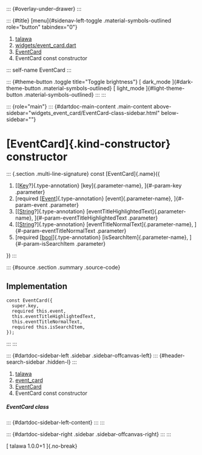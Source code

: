 ::: {#overlay-under-drawer}
:::

::: {#title}
[menu]{#sidenav-left-toggle .material-symbols-outlined role="button"
tabindex="0"}

1.  [talawa](../../index.html)
2.  [widgets/event_card.dart](../../widgets_event_card/)
3.  [EventCard](../../widgets_event_card/EventCard-class.html)
4.  EventCard const constructor

::: self-name
EventCard
:::

::: {#theme-button .toggle title="Toggle brightness"}
[ dark_mode ]{#dark-theme-button .material-symbols-outlined} [
light_mode ]{#light-theme-button .material-symbols-outlined}
:::
:::

::: {role="main"}
::: {#dartdoc-main-content .main-content above-sidebar="widgets_event_card/EventCard-class-sidebar.html" below-sidebar=""}
<div>

# [EventCard]{.kind-constructor} constructor

</div>

::: {.section .multi-line-signature}
const [EventCard]{.name}({

1.  [[[Key](https://api.flutter.dev/flutter/foundation/Key-class.html)?]{.type-annotation}
    [key]{.parameter-name}, ]{#-param-key .parameter}
2.  [required
    [[Event](../../models_events_event_model/Event-class.html)]{.type-annotation}
    [event]{.parameter-name}, ]{#-param-event .parameter}
3.  [[[String](https://api.flutter.dev/flutter/dart-core/String-class.html)?]{.type-annotation}
    [eventTitleHighlightedText]{.parameter-name},
    ]{#-param-eventTitleHighlightedText .parameter}
4.  [[[String](https://api.flutter.dev/flutter/dart-core/String-class.html)?]{.type-annotation}
    [eventTitleNormalText]{.parameter-name},
    ]{#-param-eventTitleNormalText .parameter}
5.  [required
    [[bool](https://api.flutter.dev/flutter/dart-core/bool-class.html)]{.type-annotation}
    [isSearchItem]{.parameter-name}, ]{#-param-isSearchItem .parameter}

})
:::

::: {#source .section .summary .source-code}
## Implementation

``` language-dart
const EventCard({
  super.key,
  required this.event,
  this.eventTitleHighlightedText,
  this.eventTitleNormalText,
  required this.isSearchItem,
});
```
:::
:::

::: {#dartdoc-sidebar-left .sidebar .sidebar-offcanvas-left}
::: {#header-search-sidebar .hidden-l}
:::

1.  [talawa](../../index.html)
2.  [event_card](../../widgets_event_card/)
3.  [EventCard](../../widgets_event_card/EventCard-class.html)
4.  EventCard const constructor

##### EventCard class

::: {#dartdoc-sidebar-left-content}
:::
:::

::: {#dartdoc-sidebar-right .sidebar .sidebar-offcanvas-right}
:::
:::

[ talawa 1.0.0+1 ]{.no-break}

